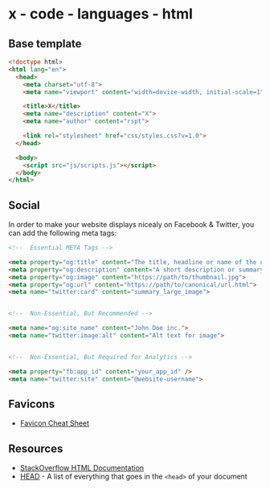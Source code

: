 # x - code - languages - html

## Base template

```html
<!doctype html>
<html lang="en">
  <head>
    <meta charset="utf-8">
    <meta name="viewport" content="width=device-width, initial-scale=1">

    <title>X</title>
    <meta name="description" content="X">
    <meta name="author" content="rspt">

    <link rel="stylesheet" href="css/styles.css?v=1.0">
  </head>

  <body>
    <script src="js/scripts.js"></script>
  </body>
</html>
```

## Social

In order to make your website displays nicealy on Facebook & Twitter, you can
add the following meta tags:

```html
<!--  Essential META Tags -->

<meta property="og:title" content="The title, headline or name of the object (max 70 char for Twitter).">
<meta property="og:description" content="A short description or summary of the object. [Between 2 and 4 sentences.] (max 200 char)">
<meta property="og:image" content="https://path/to/thumbnail.jpg">
<meta property="og:url" content="https://path/to/canonical/url.html">
<meta name="twitter:card" content="summary_large_image">


<!--  Non-Essential, But Recommended -->

<meta name="og:site_name" content="John Doe inc.">
<meta name="twitter:image:alt" content="Alt text for image">


<!--  Non-Essential, But Required for Analytics -->

<meta property="fb:app_id" content="your_app_id" />
<meta name="twitter:site" content="@website-username">
```

## Favicons

*   [Favicon Cheat Sheet](https://github.com/audreyr/favicon-cheat-sheet)

## Resources

*   [StackOverflow HTML Documentation](http://stackoverflow.com/documentation/html)
*   [HEAD](https://github.com/joshbuchea/HEAD) - A list of everything that goes
    in the `<head>` of your document
